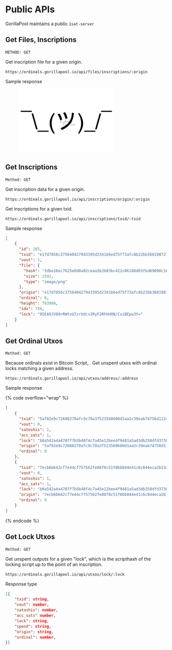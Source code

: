 # Public APIs

GorillaPool maintains a public `1sat-server`

## Get Files, Inscriptions

```
METHOD: GET
```

Get inscription file for a given origin.&#x20;

```
https://ordinals.gorillapool.io/api/files/inscriptions/:origin
```

Sample response

<figure><img src="../../.gitbook/assets/image.png" alt=""><figcaption></figcaption></figure>

## Get Inscriptions

```
Method: GET
```

Get inscription data for a given origin.

```
https://ordinals.gorillapool.io/api/inscriptions/origin/:origin
```

Get inscriptions for a given txid.

```
https://ordinals.gorillapool.io/api/inscriptions/txid/:txid
```

Sample response

```json
[
    {
      "id": 165,
      "txid": "e17d7856c375640427943395d2341b6ed75f73afc8b22bb3681987278978a584",
      "vout": 1,
      "file": {
        "hash": "3dbe16ec7625e0d8a02ceaa5b2b03bc412c06186d03fbd69090c162469cf0292",
        "size": 2592,
        "type": "image/png"
      },
      "origin": "e17d7856c375640427943395d2341b6ed75f73afc8b22bb3681987278978a584_1",
      "ordinal": 0,
      "height": 783968,
      "idx": 756,
      "lock": "95EA9JV8O+RWtoU7zrUdcsIRyF2RhhHON/CxiBEpw3Y="
    }
]
```

## Get Ordinal Utxos

```
Method: GET
```

Because ordinals exist in Bitcoin Script, . Get unspent utxos with ordinal locks matching a given address.

```
https://ordinals.gorillapool.io/api/utxos/address/:address
```

Sample response

{% code overflow="wrap" %}
```json
[
    {
      "txid": "5af82e9c72688270afc9c70a3f523560600d1aa2c39eab74756d11243f4752ba",
      "vout": 0,
      "satoshis": 1,
      "acc_sats": 1,
      "lock": "b0a542a4a4707f7b5b48f4c7a45e12bee4f9481a5ad3db250dfd3730f5ff4225",
      "origin": "5af82e9c72688270afc9c70a3f523560600d1aa2c39eab74756d11243f4752ba_0",
      "ordinal": 0
    },
    {
      "txid": "7ecb6b642cf7e44cf757562fe88f8c51f0bb844e41c6c844eca2b13af8c49ca0",
      "vout": 0,
      "satoshis": 1,
      "acc_sats": 1,
      "lock": "b0a542a4a4707f7b5b48f4c7a45e12bee4f9481a5ad3db250dfd3730f5ff4225",
      "origin": "7ecb6b642cf7e44cf757562fe88f8c51f0bb844e41c6c844eca2b13af8c49ca0_0",
      "ordinal": 0
    }
]
```
{% endcode %}

## Get Lock Utxos

```
Method: GET
```

Get unspent outputs for a given "lock", which is the scripthash of the locking script up to the point of an inscription.

```
https://ordinals.gorillapool.io/api/utxos/lock/:lock
```

Response type

```json
[{
    "txid": string,
    "vout": number,
    "satoshis": number,
    "acc_sats" number,
    "lock": string,
    "spend": string,
    "origin": string,
    "ordinal": number,
}]
```
